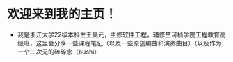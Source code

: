 # 欢迎来到我的主页！
- 我是浙江大学22级本科生王昊元，主修软件工程，辅修竺可桢学院工程教育高级班，这里会分享一些课程笔记（以及一些原创编曲和演奏曲目）（以及作为一个二次元的碎碎念（bushi）
